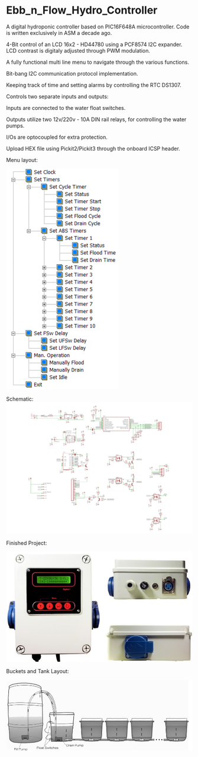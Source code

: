 # Ebb_n_Flow_Hydro_Controller
A digital hydroponic controller based on PIC16F648A microcontroller. Code is written exclusively in ASM a decade ago.

4-Bit control of an LCD 16x2 - HD44780 using a PCF8574 I2C expander. LCD contrast is digitaly adjusted through PWM modulation.

A fully functional multi line menu to navigate through the various functions.

Bit-bang I2C communication protocol implementation.

Keeping track of time and setting alarms by controlling the RTC DS1307.

Controls two separate inputs and outputs:

Inputs are connected to the water float switches.

Outputs utilize two 12v/220v - 10A DIN rail relays, for controlling the water pumps.

I/Os are optocoupled for extra protection.

Upload HEX file using Pickit2/Pickit3 through the onboard ICSP header.

Menu layout:

![image](https://github.com/pargyropoulos/Ebb_n_Flow_Hydro_Controller/blob/e2949b570f0ded50d0145d5d1af71eb2ecad39cb/Pics/menu_layout.png)

Schematic:
![image](https://github.com/pargyropoulos/Ebb_n_Flow_Hydro_Controller/blob/aaa3a61dfd625b33cdeaa33ab16f7a8a368f2810/PCB/shcematic.png)

Finished Project:

![image](https://github.com/pargyropoulos/Ebb_n_Flow_Hydro_Controller/blob/6df0419a8ad1f117804a3522efc8b418cdfc7c99/Pics/_All.jpg)


Buckets and Tank Layout:

![image](https://github.com/pargyropoulos/Ebb_n_Flow_Hydro_Controller/blob/77c5ad3ff5428256734e4bb2434e1d09b99e3ed1/Pics/Buckets_Layout.jpg)
